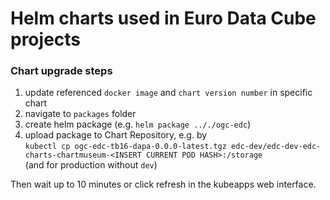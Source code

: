 # Helm charts used in Euro Data Cube projects

### Chart upgrade steps

1) update referenced `docker image` and `chart version number` in specific chart
2) navigate to `packages` folder
3) create helm package (e.g. `helm package .././ogc-edc`)
4) upload package to Chart Repository, e.g. by  
  `kubectl cp ogc-edc-tb16-dapa-0.0.0-latest.tgz edc-dev/edc-dev-edc-charts-chartmuseum-<INSERT CURRENT POD HASH>:/storage`  
  (and for production without `dev`)

Then wait up to 10 minutes or click refresh in the kubeapps web interface.
